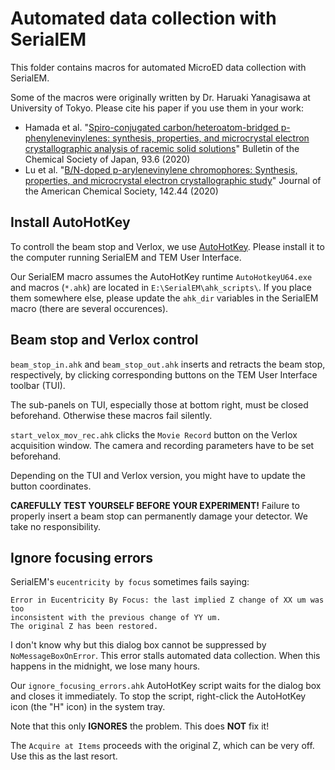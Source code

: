 # Automated data collection with SerialEM

This folder contains macros for automated MicroED data collection with SerialEM.

Some of the macros were originally written by Dr. Haruaki Yanagisawa at University of Tokyo.
Please cite his paper if you use them in your work:

- Hamada et al. "[Spiro-conjugated carbon/heteroatom-bridged p-phenylenevinylenes:
synthesis, properties, and microcrystal electron crystallographic analysis of racemic solid
solutions](https://doi.org/10.1246/bcsj.20200065)" Bulletin of the Chemical Society of Japan, 93.6 (2020)
- Lu et al. "[B/N-doped p-arylenevinylene chromophores: Synthesis, properties, and
microcrystal electron crystallographic study](https://doi.org/10.1021/jacs.0c10337)"
Journal of the American Chemical Society, 142.44 (2020)

## Install AutoHotKey

To controll the beam stop and Verlox, we use [AutoHotKey](https://www.autohotkey.com/).
Please install it to the computer running SerialEM and TEM User Interface.

Our SerialEM macro assumes the AutoHotKey runtime `AutoHotkeyU64.exe` and macros (`*.ahk`) are
located in `E:\SerialEM\ahk_scripts\`. If you place them somewhere else, please update the
`ahk_dir` variables in the SerialEM macro (there are several occurences).

## Beam stop and Verlox control

`beam_stop_in.ahk` and `beam_stop_out.ahk` inserts and retracts the beam stop, respectively,
by clicking corresponding buttons on the TEM User Interface toolbar (TUI).

The sub-panels on TUI, especially those at bottom right, must be closed beforehand.
Otherwise these macros fail silently.

`start_velox_mov_rec.ahk` clicks the `Movie Record` button on the Verlox acquisition window.
The camera and recording parameters have to be set beforehand.

Depending on the TUI and Verlox version, you might have to update the button coordinates.

**CAREFULLY TEST YOURSELF BEFORE YOUR EXPERIMENT!**
Failure to properly insert a beam stop can permanently damage your detector.
We take no responsibility.

## Ignore focusing errors

SerialEM's `eucentricity by focus` sometimes fails saying:

```
Error in Eucentricity By Focus: the last implied Z change of XX um was too
inconsistent with the previous change of YY um. 
The original Z has been restored.
```

I don't know why but this dialog box cannot be suppressed by `NoMessageBoxOnError`.
This error stalls automated data collection. When this happens in the midnight,
we lose many hours.

Our `ignore_focusing_errors.ahk` AutoHotKey script waits for the dialog box and closes it immediately.
To stop the script, right-click the AutoHotKey icon (the "H" icon) in the system tray.

Note that this only **IGNORES** the problem. This does **NOT** fix it!

The `Acquire at Items` proceeds with the original Z, which can be very off.
Use this as the last resort. 
